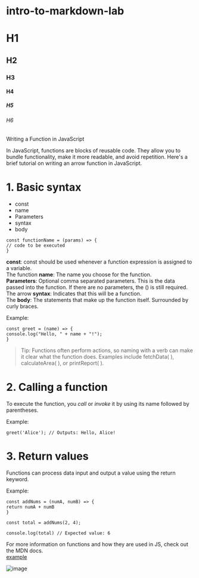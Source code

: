 # intro-to-markdown-lab


# H1
## H2
### H3
#### H4
##### H5
###### H6




Writing a Function in JavaScript

In JavaScript, functions are blocks of reusable code. They allow you to bundle functionality, make it more readable, and avoid repetition. Here's a brief tutorial on writing an arrow function in JavaScript.

# 1. Basic syntax
- const
- name
- Parameters
- syntax
- body

```
const functionName = (params) => {  
// code to be executed  
}  
```

**const**: const should be used whenever a function expression is assigned to a variable.  
The function **name**: The name you choose for the function.  
**Parameters**: Optional comma separated parameters. This is the data passed into the function. If there are no parameters, the () is still required.  
The arrow **syntax**: Indicates that this will be a function.  
The **body**: The statements that make up the function itself. Surrounded by curly braces.

Example:

```
const greet = (name) => {  
console.log("Hello, " + name + "!");  
}  
```

>Tip: Functions often perform actions, so naming with a verb can make it clear what the function does. Examples include fetchData( ), calculateArea( ), or printReport( ).

# 2. Calling a function

To execute the function, you _call_ or _invoke_ it by using its name followed by parentheses.

Example:

```
greet('Alice'); // Outputs: Hello, Alice!  
```

# 3. Return values

Functions can process data input and output a value using the return keyword.

Example:

```
const addNums = (numA, numB) => {  
return numA + numB  
}  
  
const total = addNums(2, 4);  
  
console.log(total) // Expected value: 6  
```

For more information on functions and how they are used in JS, check out the MDN docs.  
[example](https://developer.mozilla.org/en-US/docs/Web/JavaScript/Guide/Functions)

![image](https://plus.unsplash.com/premium_photo-1729937839806-3f4d132c854c?q=80&w=2670&auto=format&fit=crop&ixlib=rb-4.0.3&ixid=M3wxMjA3fDB8MHxwaG90by1wYWdlfHx8fGVufDB8fHx8fA%3D%3D)